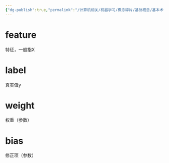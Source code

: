 ```yaml
---
{"dg-publish":true,"permalink":"/计算机相关/机器学习/概念碎片/基础概念/基本术语/","dgPassFrontmatter":true,"created":"2025-05-09T00:42:37.165+08:00","updated":"2025-05-09T02:17:04.641+08:00"}
---
```


# feature
特征，一般指X

# label
真实值y

# weight
权重（参数）

# bias
修正项（参数）

